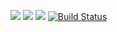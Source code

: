 <a href="https://codeclimate.com/github/if712/project-lvl1-s98"><img src="https://codeclimate.com/github/if712/project-lvl1-s98/badges/gpa.svg" /></a>
<a href="https://codeclimate.com/github/if712/project-lvl1-s98/coverage"><img src="https://codeclimate.com/github/if712/project-lvl1-s98/badges/coverage.svg" /></a>
<a href="https://codeclimate.com/github/if712/project-lvl1-s98"><img src="https://codeclimate.com/github/if712/project-lvl1-s98/badges/issue_count.svg" /></a>
<a href="https://travis-ci.org/if712/project-lvl1-s98" ><img src="https://travis-ci.org/if712/project-lvl1-s98.svg?branch=master"
     alt="Build Status"
     data-canonical-src="https://travis-ci.org/if712/project-lvl1-s98.svg?branch=master"
     style="max-width:100%;" /></a>
